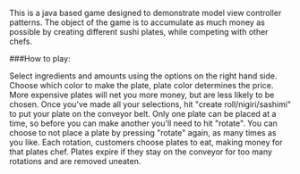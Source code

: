 This is a java based game designed to demonstrate model view controller patterns.  The object of the game is to accumulate as much money as possible by creating
different sushi plates, while competing with other chefs.

###How to play:


Select ingredients and amounts using the options on the right hand side.  Choose which color to make the plate, plate color determines the price.  More expensive plates will net you more money, but are less likely to be chosen.  Once you've made all your selections, hit "create roll/nigiri/sashimi" to put your plate on the conveyor belt.  Only one plate can be placed at a time, so before you can make another you'll need to hit "rotate".  You can choose to not place a plate by pressing "rotate" again, as many times as you like.  Each rotation, customers choose plates to eat, making money for that plates chef.  Plates expire if they stay on the conveyor for too many rotations and are removed uneaten.